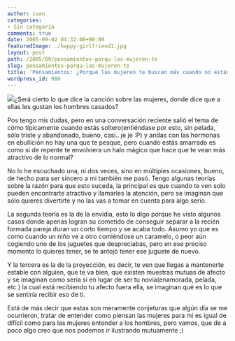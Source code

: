 ```yaml
---
author: ivan
categories:
- Sin categoría
comments: true
date: 2005-09-02 04:32:00+00:00
featuredImage: ./happy-girlfriend1.jpg
layout: post
path: /2005/09/pensamientos-porqu-las-mujeren-te
slug: pensamientos-porqu-las-mujeren-te
title: 'Pensamientos: ¿Porqué las mujeren te buscan más cuando no estás libre?'
wordpress_id: 986
---
```


[![](https://photos1.blogger.com/blogger/5311/455/320/happy-girlfriend1.jpg)](http://photos1.blogger.com/blogger/5311/455/1600/happy-girlfriend1.jpg)¿Será cierto lo que dice la canción sobre las mujeres, donde dice que a ellas les gustan los hombres casados?

Pos tengo mis dudas, pero en una conversación reciente salió el tema de cómo típicamente cuando estás soltero(entiéndase por esto, sin pelada, sólo triste y abandonado, bueno, casi.. je je :P) y andas con las hormonas en ebullición no hay una que te pesque, pero cuando estás amarrado es como si de repente te envolviera un halo mágico que hace que te vean más atractivo de lo normal?

No lo he escuchado una, ni dos veces, sino en múltiples ocasiones, bueno, de hecho para ser sincero a mi también me pasó. Tengo algunas teorías sobre la razón para que esto suceda, la principal es que cuando te ven solo pueden encontrarte atractivo y llamarles la atención, pero se imaginan que sólo quieres divertirte y no las vas a tomar en cuenta para algo serio.

La segunda teoría es la de la envidia, esto lo digo porque he visto algunos casos donde apenas logran su cometido de conseguir separar a la recién formada pareja duran un corto tiempo y se acaba todo. Asumo yo que es como cuando un niño ve a otro comiéndose un caramelo, o peor aún cogiendo uno de los juguetes que despreciabas, pero en ese preciso momento lo quieres tener, se te antojó tener ese juguete de nuevo.

Y la tercera es la de la proyección, es decir, te ven que llegas a mantenerte estable con alguien, que te va bien, que existen muestras mutuas de afecto y se imaginan como sería si en lugar de ser tu novia(enamorada, pelada, etc.) la cual está recibiendo tu afecto fuera ella, se imaginan qué es lo que se sentiría recibir eso de ti.

Está de más decir que estas son meramente conjeturas que algún día se me ocurrieron, tratar de entender como piensan las mujeres para mi es igual de difícil como para las mujeres entender a los hombres, pero vamos, que de a poco algo creo que nos podemos ir ilustrando mutuamente ;)
